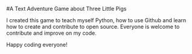 #A Text Adventure Game about Three Little Pigs

I created this game to teach myself Python, how to use Github and learn how to create and contribute to open source. 
Everyone is welcome to contribute and improve on my code.

Happy coding everyone! 